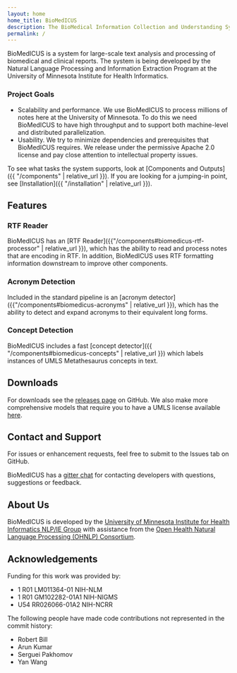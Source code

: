 ```yaml
---
layout: home
home_title: BioMedICUS
description: The BioMedical Information Collection and Understanding System
permalink: /
---
```

BioMedICUS is a system for large-scale text analysis and processing of
biomedical and clinical reports. The system is being developed by the Natural
Language Processing and Information Extraction Program at the University of
Minnesota Institute for Health Informatics.

### Project Goals
- Scalability and performance. We use BioMedICUS to process millions of notes here at the
University of Minnesota. To do this we need BioMedICUS to have high throughput and to support both
machine-level and distributed parallelization.
- Usability. We try to minimize dependencies and prerequisites that BioMedICUS requires. We release
under the permissive Apache 2.0 license and pay close attention to intellectual property issues.

To see what tasks the system supports, look at
[Components and Outputs]({{ "/components" | relative_url }}). If you are
looking for a jumping-in point, see
[Installation]({{ "/installation" | relative_url }}).

## Features
### RTF Reader
BioMedICUS has an
[RTF Reader]({{"/components#biomedicus-rtf-processor" | relative_url }}),
which has the ability to read and process notes that are encoding in RTF. In addition, BioMedICUS
uses RTF formatting information downstream to improve other components.

### Acronym Detection
Included in the standard pipeline is an
[acronym detector]({{"/components#biomedicus-acronyms" | relative_url }}),
which has the ability to detect and expand acronyms to their equivalent long forms.

### Concept Detection
BioMedICUS includes a fast
[concept detector]({{ "/components#biomedicus-concepts" | relative_url }})
which labels instances of UMLS Metathesaurus concepts in text.

## Downloads
For downloads see the [releases page](https://github.com/nlpie/biomedicus3/releases) on GitHub. We
also make more comprehensive models that require you to have a UMLS license available
[here](http://nlpie.umn.edu/downloads/).

## Contact and Support
For issues or enhancement requests, feel free to submit to the Issues tab on GitHub.

BioMedICUS has a [gitter chat](https://gitter.im/biomedicus/biomedicus) for contacting developers
with questions, suggestions or feedback.

## About Us
BioMedICUS is developed by the
[University of Minnesota Institute for Health Informatics NLP/IE Group](http://www.bmhi.umn.edu/ihi/research/nlpie/)
with assistance from the
[Open Health Natural Language Processing \(OHNLP\) Consortium](http://ohnlp.org/index.php/Main_Page).


## Acknowledgements
Funding for this work was provided by:
 *	1 R01 LM011364-01 NIH-NLM
 *	1 R01 GM102282-01A1 NIH-NIGMS
 *	U54 RR026066-01A2 NIH-NCRR

The following people have made code contributions not represented in the commit history:
 *  Robert Bill
 *  Arun Kumar
 *  Serguei Pakhomov
 *  Yan Wang
